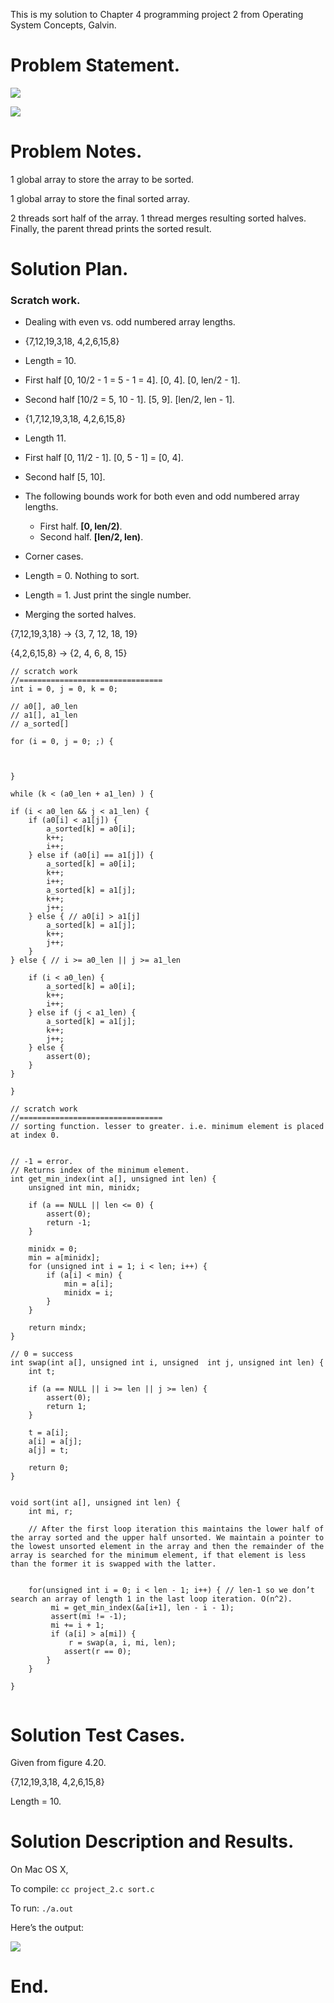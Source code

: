 This is my solution to Chapter 4 programming project 2 from Operating System Concepts, Galvin.


Problem Statement.
===



![](imgs/img0.png)

![](imgs/img1.png)


Problem Notes.
===


1 global array to store the array to be sorted.


1 global array to store the final sorted array.


2 threads sort half of the array. 1 thread merges resulting sorted halves. Finally, the parent thread prints the sorted result.


Solution Plan.
===


### Scratch work.


* Dealing with even vs. odd numbered array lengths.


* {7,12,19,3,18,  4,2,6,15,8}
* Length = 10.
* First half [0, 10/2  - 1 = 5 - 1 = 4]. [0, 4]. [0, len/2 - 1].
* Second half [10/2 = 5, 10 - 1]. [5, 9]. [len/2, len - 1].
* {1,7,12,19,3,18,  4,2,6,15,8}
* Length 11.
* First half [0, 11/2 - 1]. [0, 5 - 1] = [0, 4].
* Second half [5, 10].

* The following bounds work for both even and odd numbered array lengths.
  * First half. **[0, len/2)**.
  * Second half. **[len/2, len)**.

* Corner cases.
* Length = 0. Nothing to sort.
* Length = 1. Just print the single number.

* Merging the sorted halves.



{7,12,19,3,18}
->
{3, 7, 12, 18, 19}

{4,2,6,15,8}
->
{2, 4, 6, 8, 15}

```
// scratch work
//================================
int i = 0, j = 0, k = 0;

// a0[], a0_len
// a1[], a1_len
// a_sorted[]

for (i = 0, j = 0; ;) {



}

while (k < (a0_len + a1_len) ) {

if (i < a0_len && j < a1_len) {
    if (a0[i] < a1[j]) {
        a_sorted[k] = a0[i];
        k++;
        i++;
    } else if (a0[i] == a1[j]) {
        a_sorted[k] = a0[i];
        k++;
        i++;
        a_sorted[k] = a1[j];
        k++;
        j++;
    } else { // a0[i] > a1[j]
        a_sorted[k] = a1[j];
        k++;
        j++;
    }
} else { // i >= a0_len || j >= a1_len

    if (i < a0_len) {
        a_sorted[k] = a0[i];
        k++;
        i++;
    } else if (j < a1_len) {
        a_sorted[k] = a1[j];
        k++;
        j++;
    } else {
        assert(0);
    }
}

}

```


```
// scratch work
//================================
// sorting function. lesser to greater. i.e. minimum element is placed at index 0.


// -1 = error.
// Returns index of the minimum element.
int get_min_index(int a[], unsigned int len) {
    unsigned int min, minidx;

    if (a == NULL || len <= 0) {
        assert(0);
        return -1;
    }

    minidx = 0;
    min = a[minidx];
    for (unsigned int i = 1; i < len; i++) {
        if (a[i] < min) {
            min = a[i];
            minidx = i;
        }
    }

    return mindx;
}

// 0 = success
int swap(int a[], unsigned int i, unsigned  int j, unsigned int len) {
    int t;

    if (a == NULL || i >= len || j >= len) {
        assert(0);
        return 1;
    }

    t = a[i];
    a[i] = a[j];
    a[j] = t;

    return 0;
}


void sort(int a[], unsigned int len) {
    int mi, r;

    // After the first loop iteration this maintains the lower half of the array sorted and the upper half unsorted. We maintain a pointer to the lowest unsorted element in the array and then the remainder of the array is searched for the minimum element, if that element is less than the former it is swapped with the latter.


    for(unsigned int i = 0; i < len - 1; i++) { // len-1 so we don’t search an array of length 1 in the last loop iteration. O(n^2).
         mi = get_min_index(&a[i+1], len - i - 1);
         assert(mi != -1);
         mi += i + 1;
         if (a[i] > a[mi]) {
             r = swap(a, i, mi, len);
            assert(r == 0);
        }
    }

}


```


Solution Test Cases.
===


Given from figure 4.20.


{7,12,19,3,18,  4,2,6,15,8}


Length = 10.


Solution Description and Results.
===


On Mac OS X,


To compile:  `cc project_2.c sort.c`


To run: `./a.out`


Here’s the output:



![](imgs/img2.png)

End.
===